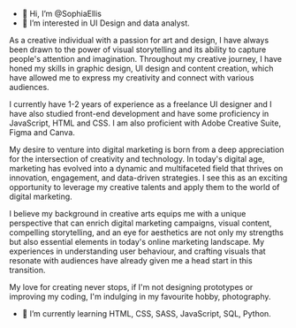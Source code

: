 - 👋 Hi, I’m @SophiaEllis
- 👀 I’m interested in UI Design and data analyst.

As a creative individual with a passion for art and design, I have always been drawn to the power of visual storytelling and its ability to capture people's attention and imagination. Throughout my creative journey, I have honed my skills in graphic design, UI design and content creation, which have allowed me to express my creativity and connect with various audiences.

I currently have 1-2 years of experience as a freelance UI designer and I have also studied front-end development and have some proficiency in JavaScript, HTML and CSS. I am also proficient with Adobe Creative Suite, Figma and Canva.

My desire to venture into digital marketing is born from a deep appreciation for the intersection of creativity and technology. In today's digital age, marketing has evolved into a dynamic and multifaceted field that thrives on innovation, engagement, and data-driven strategies. I see this as an exciting opportunity to leverage my creative talents and apply them to the world of digital marketing.

I believe my background in creative arts equips me with a unique perspective that can enrich digital marketing campaigns, visual content, compelling storytelling, and an eye for aesthetics are not only my strengths but also essential elements in today's online marketing landscape. My experiences in understanding user behaviour, and crafting visuals that resonate with audiences have already given me a head start in this transition.

My love for creating never stops, if I'm not designing prototypes or improving my coding, I'm indulging in my favourite hobby, photography. 

- 🌱 I’m currently learning HTML, CSS, SASS, JavaScript, SQL, Python.
  

<!---
SophiaElli/SophiaElli is a ✨ special ✨ repository because its `README.md` (this file) appears on your GitHub profile.
You can click the Preview link to take a look at your changes.
--->
